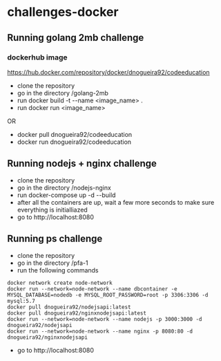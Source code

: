 # challenges-docker

## Running golang 2mb challenge
### dockerhub image
https://hub.docker.com/repository/docker/dnogueira92/codeeducation

- clone the repository
- go in the directory /golang-2mb
- run docker build -t --name <image_name> .
- run docker run <image_name>

OR

- docker pull dnogueira92/codeeducation
- docker run dnogueira92/codeeducation


## Running nodejs + nginx challenge

- clone the repository
- go in the directory /nodejs-nginx
- run docker-compose up -d --build
- after all the containers are up, wait a few more seconds to make sure everything is initialliazed
- go to http://localhost:8080

## Running ps challenge

- clone the repository
- go in the directory /pfa-1
- run the following commands
```
docker network create node-network
docker run --network=node-network --name dbcontainer -e MYSQL_DATABASE=nodedb -e MYSQL_ROOT_PASSWORD=root -p 3306:3306 -d mysql:5.7
docker pull dnogueira92/nodejsapi:latest
docker pull dnogueira92/nginxnodejsapi:latest
docker run --network=node-network --name nodejs -p 3000:3000 -d dnogueira92/nodejsapi
docker run --network=node-network --name nginx -p 8080:80 -d dnogueira92/nginxnodejsapi
```
- go to http://localhost:8080